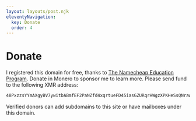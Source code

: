 ```yaml
---
layout: layouts/post.njk
eleventyNavigation:
  key: Donate
  order: 4
---
```

# Donate

I registered this domain for free, thanks to [The Namecheap Education Program](https://nc.me/). Donate in Monero to sponsor me to learn more.
Please send fund to the following XMR address:
```sh
48PxzzsYYmAXgyBV7ywitbABmfEF2PaNZfd4xqrtueFD45iasGZURqrHWgzXPKHeSsQNraw5ay75dd8jF5udaKgy9A1GDn1
```
Verified donors can add subdomains to this site or have mailboxes under this domain.